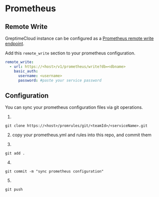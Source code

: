 # Prometheus

## Remote Write

GreptimeCloud instance can be configured as a [Prometheus remote write
endpoint](https://prometheus.io/docs/prometheus/latest/configuration/configuration/#remote_write).

Add this `remote_write` section to your prometheus configuration.

```yaml
remote_write:
  - url: https://<host>/v1/prometheus/write?db=<dbname>
    basic_auth:
      username: <username>
      password: #paste your service password
```

## Configuration

You can sync your prometheus configuration files via git operations.

1.
```shell
git clone https://<host>/promrules/git/<teamId>/<serviceName>.git
```

2. copy your prometheus.yml and rules into this repo, and commit them

3.
```shell
git add .
```
4.
```
git commit -m "sync prometheus configuration"
```

5.
```shell
git push
```

